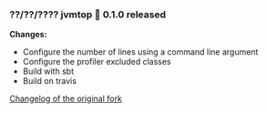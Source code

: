 ### ??/??/???? jvmtop :lemon: 0.1.0 released ###
**Changes:**
  * Configure the number of lines using a command line argument
  * Configure the profiler excluded classes
  * Build with sbt
  * Build on travis

[Changelog of the original fork](https://github.com/patric-r/jvmtop/blob/master/doc/Changelog.md) 

